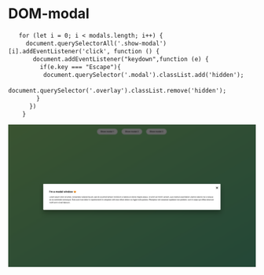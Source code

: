 # DOM-modal


       for (let i = 0; i < modals.length; i++) {
         document.querySelectorAll('.show-modal')[i].addEventListener('click', function () {
           document.addEventListener("keydown",function (e) {
             if(e.key === "Escape"){
              document.querySelector('.modal').classList.add('hidden');
              document.querySelector('.overlay').classList.remove('hidden');
            }
          })
        }

<img src="modal.png" >
